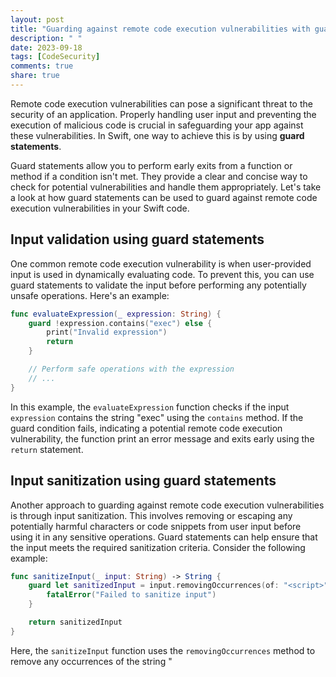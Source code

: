 ```yaml
---
layout: post
title: "Guarding against remote code execution vulnerabilities with guard statements in Swift"
description: " "
date: 2023-09-18
tags: [CodeSecurity]
comments: true
share: true
---
```


Remote code execution vulnerabilities can pose a significant threat to the security of an application. Properly handling user input and preventing the execution of malicious code is crucial in safeguarding your app against these vulnerabilities. In Swift, one way to achieve this is by using **guard statements**.

Guard statements allow you to perform early exits from a function or method if a condition isn't met. They provide a clear and concise way to check for potential vulnerabilities and handle them appropriately. Let's take a look at how guard statements can be used to guard against remote code execution vulnerabilities in your Swift code.

## Input validation using guard statements

One common remote code execution vulnerability is when user-provided input is used in dynamically evaluating code. To prevent this, you can use guard statements to validate the input before performing any potentially unsafe operations. Here's an example:

```swift
func evaluateExpression(_ expression: String) {
    guard !expression.contains("exec") else {
        print("Invalid expression")
        return
    }

    // Perform safe operations with the expression
    // ...
}
```

In this example, the `evaluateExpression` function checks if the input `expression` contains the string "exec" using the `contains` method. If the guard condition fails, indicating a potential remote code execution vulnerability, the function print an error message and exits early using the `return` statement.

## Input sanitization using guard statements

Another approach to guarding against remote code execution vulnerabilities is through input sanitization. This involves removing or escaping any potentially harmful characters or code snippets from user input before using it in any sensitive operations. Guard statements can help ensure that the input meets the required sanitization criteria. Consider the following example:

```swift
func sanitizeInput(_ input: String) -> String {
    guard let sanitizedInput = input.removingOccurrences(of: "<script>") else {
        fatalError("Failed to sanitize input")
    }

    return sanitizedInput
}
```

Here, the `sanitizeInput` function uses the `removingOccurrences` method to remove any occurrences of the string "<script>" from the input. If the guard condition fails and the removal operation returns `nil`, indicating a potential vulnerability, the function calls `fatalError` to halt the program execution.

## Conclusion

Guard statements in Swift provide a powerful mechanism to guard against remote code execution vulnerabilities. Whether it's validating user input or sanitizing it, using guard statements can help you write code that is more secure and less prone to remote code execution attacks.

By adopting proper input validation and sanitization practices, you can strengthen the security of your Swift applications and protect them from potential exploits. Make sure to leverage guard statements effectively to guard against remote code execution vulnerabilities and keep your applications safe.

#Swift #CodeSecurity